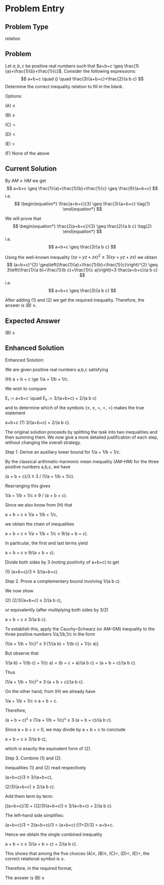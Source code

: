 # Problem Entry

## Problem Type
relation

## Problem
Let $a, b, c$ be positive real numbers such that $a+b+c \geq \frac{1}{a}+\frac{1}{b}+\frac{1}{c}$. Consider the following expressions:
$$
a+b+c \quad () \quad \frac{3}{a+b+c}+\frac{2}{a b c}
$$
Determine the correct inequality relation to fill in the blank.

Options:

(A) $\leq$ 

(B) $\geq$

(C) $=$ 

(D) $<$

(E) $>$

(F) None of the above

## Current Solution
By $A M \geq H M$ we get
$$
a+b+c \geq \frac{1}{a}+\frac{1}{b}+\frac{1}{c} \geq \frac{9}{a+b+c}
$$
i.e.
$$
\begin{equation*}
\frac{a+b+c}{3} \geq \frac{3}{a+b+c} \tag{1}
\end{equation*}
$$

We will prove that
$$
\begin{equation*}
\frac{2(a+b+c)}{3} \geq \frac{2}{a b c} \tag{2}
\end{equation*}
$$
i.e.
$$
a+b+c \geq \frac{3}{a b c}
$$

Using the well-known inequality $(x y+y z+z x)^{2} \geq 3(x y+y z+z x)$ we obtain
$$
(a+b+c)^{2} \geq\left(\frac{1}{a}+\frac{1}{b}+\frac{1}{c}\right)^{2} \geq 3\left(\frac{1}{a b}+\frac{1}{b c}+\frac{1}{c a}\right)=3 \frac{a+b+c}{a b c}
$$
i.e.
$$
a+b+c \geq \frac{3}{a b c}
$$

After adding (1) and (2) we get the required inequality. Therefore, the answer is (B) $\geq$.

## Expected Answer
(B) $\geq$

## Enhanced Solution
Enhanced Solution:

We are given positive real numbers a,b,c satisfying

  (H)   a + b + c \ge 1/a + 1/b + 1/c.

We wish to compare

  E₁ := a+b+c
  \quad
  E₂ := 3/(a+b+c) + 2/(a b c)

and to determine which of the symbols \{≤, ≥, =, <, >\} makes the true statement

  a+b+c  (?)  3/(a+b+c) + 2/(a b c).

The original solution proceeds by splitting the task into two inequalities and then summing them. We now give a more detailed justification of each step, without changing the overall strategy.

Step 1.  Derive an auxiliary lower bound for 1/a + 1/b + 1/c.

By the classical arithmetic–harmonic mean inequality (AM–HM) for the three positive numbers a,b,c, we have

  (a + b + c)/3  ≥  3 / (1/a + 1/b + 1/c).

Rearranging this gives

  1/a + 1/b + 1/c  ≥  9 / (a + b + c).

Since we also know from (H) that

  a + b + c  ≥  1/a + 1/b + 1/c,

we obtain the chain of inequalities

  a + b + c  ≥  1/a + 1/b + 1/c  ≥  9/(a + b + c).

In particular, the first and last terms yield

  a + b + c  ≥  9/(a + b + c).

Divide both sides by 3 (noting positivity of a+b+c) to get

  (1)   (a+b+c)/3  ≥  3/(a+b+c).

Step 2.  Prove a complementary bound involving 1/(a b c).

We now show

  (2)   (2/3)(a+b+c)  ≥  2/(a b c),

or equivalently (after multiplying both sides by 3/2)

  a + b + c  ≥  3/(a b c).

To establish this, apply the Cauchy–Schwarz (or AM–GM) inequality to the three positive numbers 1/a,1/b,1/c in the form

  (1/a + 1/b + 1/c)²  ≥  3·[1/(a b) + 1/(b c) + 1/(c a)].

But observe that

  1/(a b) + 1/(b c) + 1/(c a)
    = (b + c + a)/(a b c)
    = (a + b + c)/(a b c).

Thus

  (1/a + 1/b + 1/c)²  ≥  3·(a + b + c)/(a b c).

On the other hand, from (H) we already have

  1/a + 1/b + 1/c  ≤  a + b + c.

Therefore,

  (a + b + c)²  ≥  (1/a + 1/b + 1/c)²  ≥  3·(a + b + c)/(a b c).

Since a + b + c > 0, we may divide by a + b + c to conclude

  a + b + c  ≥  3/(a b c),

which is exactly the equivalent form of (2).

Step 3.  Combine (1) and (2).

Inequalities (1) and (2) read respectively

  (a+b+c)/3  ≥  3/(a+b+c),

  (2/3)(a+b+c)  ≥  2/(a b c).

Add them term by term:

  [(a+b+c)/3]  +  [(2/3)(a+b+c)]
  ≥  3/(a+b+c)  +  2/(a b c).

The left–hand side simplifies:

  (a+b+c)/3 + 2(a+b+c)/3  =  (a+b+c)·[(1+2)/3]  =  a+b+c.

Hence we obtain the single combined inequality

  a + b + c  ≥  3/(a + b + c) + 2/(a b c).

This shows that among the five choices (A)≤, (B)≥, (C)=, (D)<, (E)>, the correct relational symbol is ≥.

Therefore, in the required format,

The answer is (B) ≥
